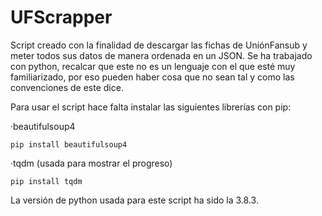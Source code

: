 # UFScrapper

Script creado con la finalidad de descargar las fichas de UniónFansub y meter todos sus datos de manera ordenada en un JSON. Se ha trabajado con python, recalcar que este no es un lenguaje con el que esté muy familiarizado, por eso pueden haber cosa que no sean tal y como las convenciones de este dice.

Para usar el script hace falta instalar las siguientes librerías con pip:

·beautifulsoup4
```
pip install beautifulsoup4
```
·tqdm (usada para mostrar el progreso)
```
pip install tqdm
```

La versión de python usada para este script ha sido la 3.8.3.
